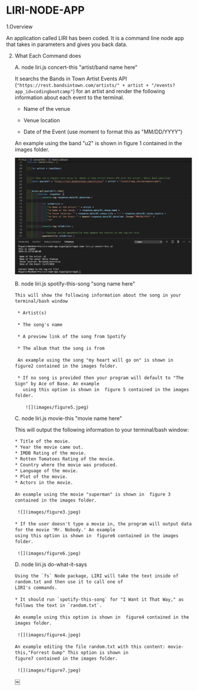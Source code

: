 # LIRI-NODE-APP #

1.Overview

An application called  LIRI has been coded. It is a command line node app that takes in parameters 
and gives you back data.

2. What Each Command does

   A. node liri.js concert-this  "artist/band name here"
   
      It searchs the Bands in Town Artist Events API (`"https://rest.bandsintown.com/artists/" + artist + "/events? 
      app_id=codingbootcamp"`) for an artist and render the following information about each event to the terminal. 
      
     * Name of the venue

     * Venue location

     * Date of the Event (use moment to format this as "MM/DD/YYYY")
      
      
      An example using the band "u2" is shown in figure 1 contained in the images folder.
      
      ![](images/figure1.jpeg)
      
   B. node liri.js spotify-this-song  "song name here"
   
       This will show the following information about the song in your terminal/bash window

        * Artist(s)

        * The song's name

        * A preview link of the song from Spotify

        * The album that the song is from
        
        An example using the song "my heart will go on" is shown in  figure2 contained in the images folder.

        * If no song is provided then your program will default to "The Sign" by Ace of Base. An example
          using this option is shown in  figure 5 contained in the images folder.
          
           ![](images/figure5.jpeg)
        
        
    C. node liri.js movie-this  "movie name here"
   
      This will output the following information to your terminal/bash window:

       * Title of the movie.
       * Year the movie came out.
       * IMDB Rating of the movie.
       * Rotten Tomatoes Rating of the movie.
       * Country where the movie was produced.
       * Language of the movie.
       * Plot of the movie.
       * Actors in the movie.

       An example using the movie "superman" is shown in  figure 3 contained in the images folder.
       
        ![](images/figure3.jpeg)
       
       * If the user doesn't type a movie in, the program will output data for the movie 'Mr. Nobody.' An example
       using this option is shown in  figure6 contained in the images folder.
       
        ![](images/figure6.jpeg)
      
    D. node liri.js do-what-it-says
     
       Using the `fs` Node package, LIRI will take the text inside of random.txt and then use it to call one of 
       LIRI's commands.

       * It should run `spotify-this-song` for "I Want it That Way," as follows the text in `random.txt`.
        
       An example using this option is shown in  figure4 contained in the images folder.
       
        ![](images/figure4.jpeg)
        
       An example editing the file random.txt with this content: movie-this,"Forrest Gump" This option is shown in  
       figure7 contained in the images folder.
       
        ![](images/figure7.jpeg)
      
      
      ￼
      
      
      
      

